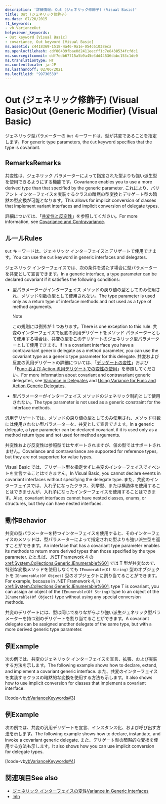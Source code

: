 ```yaml
---
description: '詳細情報: Out (ジェネリック修飾子) (Visual Basic)'
title: Out (ジェネリック修飾子)
ms.date: 07/20/2015
f1_keywords:
- vb.VarianceOut
helpviewer_keywords:
- Out keyword [Visual Basic]
- covariance, Out keyword [Visual Basic]
ms.assetid: c4418369-1518-4a46-9a1e-054c61038eca
ms.openlocfilehash: cdf80439fbae0d2411eecff1c7e8438534fcfdc1
ms.sourcegitcommit: ddf7edb67715a5b9a45e3dd44536dabc153c1de0
ms.translationtype: HT
ms.contentlocale: ja-JP
ms.lasthandoff: 02/06/2021
ms.locfileid: "99730539"
---
```

# <a name="out-generic-modifier-visual-basic"></a><span data-ttu-id="30b0e-103">Out (ジェネリック修飾子) (Visual Basic)</span><span class="sxs-lookup"><span data-stu-id="30b0e-103">Out (Generic Modifier) (Visual Basic)</span></span>

<span data-ttu-id="30b0e-104">ジェネリック型パラメーターの `Out` キーワードは、型が共変であることを指定します。</span><span class="sxs-lookup"><span data-stu-id="30b0e-104">For generic type parameters, the `Out` keyword specifies that the type is covariant.</span></span>

## <a name="remarks"></a><span data-ttu-id="30b0e-105">Remarks</span><span class="sxs-lookup"><span data-stu-id="30b0e-105">Remarks</span></span>

<span data-ttu-id="30b0e-106">共変性は、ジェネリック パラメーターによって指定された型よりも強い派生型を使用できるようにする機能です。</span><span class="sxs-lookup"><span data-stu-id="30b0e-106">Covariance enables you to use a more derived type than that specified by the generic parameter.</span></span> <span data-ttu-id="30b0e-107">これにより、バリアント インターフェイスを実装するクラスの暗黙の型変換とデリゲート型の暗黙の型変換が可能となります。</span><span class="sxs-lookup"><span data-stu-id="30b0e-107">This allows for implicit conversion of classes that implement variant interfaces and implicit conversion of delegate types.</span></span>

<span data-ttu-id="30b0e-108">詳細については、「[共変性と反変性](../../programming-guide/concepts/covariance-contravariance/index.md)」を参照してください。</span><span class="sxs-lookup"><span data-stu-id="30b0e-108">For more information, see [Covariance and Contravariance](../../programming-guide/concepts/covariance-contravariance/index.md).</span></span>

## <a name="rules"></a><span data-ttu-id="30b0e-109">ルール</span><span class="sxs-lookup"><span data-stu-id="30b0e-109">Rules</span></span>

<span data-ttu-id="30b0e-110">`Out` キーワードは、ジェネリック インターフェイスとデリゲートで使用できます。</span><span class="sxs-lookup"><span data-stu-id="30b0e-110">You can use the `Out` keyword in generic interfaces and delegates.</span></span>

<span data-ttu-id="30b0e-111">ジェネリック インターフェイスでは、次の条件を満たす場合に型パラメーターを共変として宣言できます。</span><span class="sxs-lookup"><span data-stu-id="30b0e-111">In a generic interface, a type parameter can be declared covariant if it satisfies the following conditions:</span></span>

- <span data-ttu-id="30b0e-112">型パラメーターがインターフェイス メソッドの戻り値の型としてのみ使用され、メソッド引数の型として使用されない。</span><span class="sxs-lookup"><span data-stu-id="30b0e-112">The type parameter is used only as a return type of interface methods and not used as a type of method arguments.</span></span>

    > [!NOTE]
    > <span data-ttu-id="30b0e-113">この規則には例外が 1 つあります。</span><span class="sxs-lookup"><span data-stu-id="30b0e-113">There is one exception to this rule.</span></span> <span data-ttu-id="30b0e-114">共変のインターフェイスで反変の汎用デリゲートをメソッド パラメーターとして使用する場合は、共変の型をこのデリゲートのジェネリック型パラメーターとして使用できます。</span><span class="sxs-lookup"><span data-stu-id="30b0e-114">If in a covariant interface you have a contravariant generic delegate as a method parameter, you can use the covariant type as a generic type parameter for this delegate.</span></span> <span data-ttu-id="30b0e-115">共変および反変の汎用デリゲートの詳細については、「[デリゲートの変性](../../programming-guide/concepts/covariance-contravariance/variance-in-delegates.md)」および「[Func および Action 汎用デリゲートでの変性の使用](../../programming-guide/concepts/covariance-contravariance/using-variance-for-func-and-action-generic-delegates.md)」を参照してください。</span><span class="sxs-lookup"><span data-stu-id="30b0e-115">For more information about covariant and contravariant generic delegates, see [Variance in Delegates](../../programming-guide/concepts/covariance-contravariance/variance-in-delegates.md) and [Using Variance for Func and Action Generic Delegates](../../programming-guide/concepts/covariance-contravariance/using-variance-for-func-and-action-generic-delegates.md).</span></span>

- <span data-ttu-id="30b0e-116">型パラメーターがインターフェイス メソッドのジェネリック制約として使用されない。</span><span class="sxs-lookup"><span data-stu-id="30b0e-116">The type parameter is not used as a generic constraint for the interface methods.</span></span>

<span data-ttu-id="30b0e-117">汎用デリゲートでは、メソッドの戻り値の型としてのみ使用され、メソッド引数には使用されない型パラメーターを、共変として宣言できます。</span><span class="sxs-lookup"><span data-stu-id="30b0e-117">In a generic delegate, a type parameter can be declared covariant if it is used only as a method return type and not used for method arguments.</span></span>

<span data-ttu-id="30b0e-118">共変性および反変性は参照型ではサポートされますが、値の型ではサポートされません。</span><span class="sxs-lookup"><span data-stu-id="30b0e-118">Covariance and contravariance are supported for reference types, but they are not supported for value types.</span></span>

<span data-ttu-id="30b0e-119">Visual Basic では、デリゲート型を指定せずに共変のインターフェイスでイベントを宣言することはできません。</span><span class="sxs-lookup"><span data-stu-id="30b0e-119">In Visual Basic, you cannot declare events in covariant interfaces without specifying the delegate type.</span></span> <span data-ttu-id="30b0e-120">また、共変のインターフェイスでは、入れ子になったクラス、列挙型、または構造体を使用することはできませんが、入れ子になったインターフェイスを使用することはできます。</span><span class="sxs-lookup"><span data-stu-id="30b0e-120">Also, covariant interfaces cannot have nested classes, enums, or structures, but they can have nested interfaces.</span></span>

## <a name="behavior"></a><span data-ttu-id="30b0e-121">動作</span><span class="sxs-lookup"><span data-stu-id="30b0e-121">Behavior</span></span>

<span data-ttu-id="30b0e-122">共変の型パラメーターを持つインターフェイスを使用すると、そのインターフェイスのメソッドは、型パラメーターによって指定された型よりも強い派生型を返すことができます。</span><span class="sxs-lookup"><span data-stu-id="30b0e-122">An interface that has a covariant type parameter enables its methods to return more derived types than those specified by the type parameter.</span></span> <span data-ttu-id="30b0e-123">たとえば、.NET Framework 4 の <xref:System.Collections.Generic.IEnumerable%601> では T 型が共変なので、特別な変換メソッドを使用しなくても `IEnumerable(Of String)` 型のオブジェクトを `IEnumerable(Of Object)` 型のオブジェクトに割り当てることができます。</span><span class="sxs-lookup"><span data-stu-id="30b0e-123">For example, because in .NET Framework 4, in <xref:System.Collections.Generic.IEnumerable%601>, type T is covariant, you can assign an object of the `IEnumerable(Of String)` type to an object of the `IEnumerable(Of Object)` type without using any special conversion methods.</span></span>

<span data-ttu-id="30b0e-124">共変のデリゲートには、型は同じでありながらより強い派生ジェネリック型パラメーターを持つ別のデリゲートを割り当てることができます。</span><span class="sxs-lookup"><span data-stu-id="30b0e-124">A covariant delegate can be assigned another delegate of the same type, but with a more derived generic type parameter.</span></span>

## <a name="example"></a><span data-ttu-id="30b0e-125">例</span><span class="sxs-lookup"><span data-stu-id="30b0e-125">Example</span></span>

<span data-ttu-id="30b0e-126">次の例では、共変のジェネリック インターフェイスを宣言、拡張、および実装する方法を示します。</span><span class="sxs-lookup"><span data-stu-id="30b0e-126">The following example shows how to declare, extend, and implement a covariant generic interface.</span></span> <span data-ttu-id="30b0e-127">また、共変のインターフェイスを実装するクラスの暗黙的な変換を使用する方法も示します。</span><span class="sxs-lookup"><span data-stu-id="30b0e-127">It also shows how to use implicit conversion for classes that implement a covariant interface.</span></span>

[!code-vb[vbVarianceKeywords#3](~/samples/snippets/visualbasic/VS_Snippets_VBCSharp/vbvariancekeywords/vb/module1.vb#3)]

## <a name="example"></a><span data-ttu-id="30b0e-128">例</span><span class="sxs-lookup"><span data-stu-id="30b0e-128">Example</span></span>

<span data-ttu-id="30b0e-129">次の例では、共変の汎用デリゲートを宣言、インスタンス化、および呼び出す方法を示します。</span><span class="sxs-lookup"><span data-stu-id="30b0e-129">The following example shows how to declare, instantiate, and invoke a covariant generic delegate.</span></span> <span data-ttu-id="30b0e-130">また、デリゲート型の暗黙的な変換を使用する方法も示します。</span><span class="sxs-lookup"><span data-stu-id="30b0e-130">It also shows how you can use implicit conversion for delegate types.</span></span>

[!code-vb[vbVarianceKeywords#4](~/samples/snippets/visualbasic/VS_Snippets_VBCSharp/vbvariancekeywords/vb/module1.vb#4)]

## <a name="see-also"></a><span data-ttu-id="30b0e-131">関連項目</span><span class="sxs-lookup"><span data-stu-id="30b0e-131">See also</span></span>

- [<span data-ttu-id="30b0e-132">ジェネリック インターフェイスの変性</span><span class="sxs-lookup"><span data-stu-id="30b0e-132">Variance in Generic Interfaces</span></span>](../../programming-guide/concepts/covariance-contravariance/variance-in-generic-interfaces.md)
- [<span data-ttu-id="30b0e-133">In</span><span class="sxs-lookup"><span data-stu-id="30b0e-133">In</span></span>](in-generic-modifier.md)

